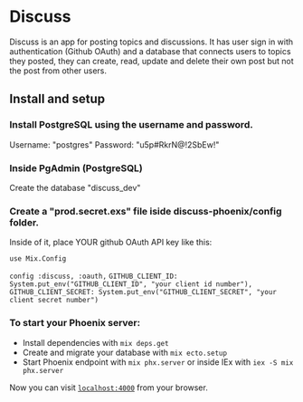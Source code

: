 # Discuss

Discuss is an app for posting topics and discussions. It has user sign in with authentication (Github OAuth) and a database that connects users to topics they posted, they can create, read, update and delete their own post but not the post from other users.

## Install and setup

### Install PostgreSQL using the username and password.

Username: "postgres"
Password: "u5p#RkrN@!2SbEw!"

### Inside PgAdmin (PostgreSQL)

Create the database "discuss_dev"

### Create a "prod.secret.exs" file iside discuss-phoenix/config folder.

Inside of it, place YOUR github OAuth API key like this:

`use Mix.Config`

`config :discuss, :oauth,`
`GITHUB_CLIENT_ID: System.put_env("GITHUB_CLIENT_ID", "your client id number"),`
`GITHUB_CLIENT_SECRET: System.put_env("GITHUB_CLIENT_SECRET", "your client secret number")`

### To start your Phoenix server:

- Install dependencies with `mix deps.get`
- Create and migrate your database with `mix ecto.setup`
- Start Phoenix endpoint with `mix phx.server` or inside IEx with `iex -S mix phx.server`

Now you can visit [`localhost:4000`](http://localhost:4000) from your browser.

